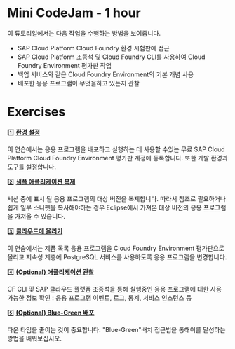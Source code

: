 #  Mini CodeJam - 1 hour

이 튜토리얼에서는 다음 작업을 수행하는 방법을 보여줍니다.
- SAP Cloud Platform Cloud Foundry 환경 시험판에 접근
- SAP Cloud Platform 조종석 및 Cloud Foundry CLI를 사용하여 Cloud Foundry Environment 평가판 작업
- 백업 서비스와 같은 Cloud Foundry Environment의 기본 개념 사용
- 배포한 응용 프로그램이 무엇을하고 있는지 관찰

# Exercises

:one: **[환경 설정](../01_setup)**

이 연습에서는 응용 프로그램을 배포하고 실행하는 데 사용할 수있는 무료 SAP Cloud Platform Cloud Foundry Environment 평가판 계정에 등록합니다. 또한 개발 환경과 도구를 설정합니다.

:two: **[샘플 애플리케이션 복제](../02_clone)**

세션 중에 표시 될 응용 프로그램의 대상 버전을 복제합니다. 따라서 참조로 필요하거나 쉽게 일부 스니펫을 복사해야하는 경우 Eclipse에서 가져온 대상 버전의 응용 프로그램을 가져올 수 있습니다.

:three: **[클라우드에 올리기](../04_push)**

이 연습에서는 제품 목록 응용 프로그램을 Cloud Foundry Environment 평가판으로 올리고 지속성 계층에 PostgreSQL 서비스를 사용하도록 응용 프로그램을 변경합니다.

:four: **[(Optional) 애플리케이션 관찰](../05_observe)**

CF CLI 및 SAP 클라우드 플랫폼 조종석을 통해 실행중인 응용 프로그램에 대한 사용 가능한 정보 확인 : 응용 프로그램 이벤트, 로그, 통계, 서비스 인스턴스 등

:five: **[(Optional) Blue-Green 배포](../13_bluegreen)**

다운 타임을 줄이는 것이 중요합니다. "Blue-Green"배치 접근법을 통해이를 달성하는 방법을 배워보십시오.
